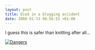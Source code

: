 ```yaml
--- 
layout: post
title: Died in a blogging accident
date: 2008-01-13 08:56:53 +01:00
---
```


I guess this is safer than knitting after all...

 [![Dangers](http://imgs.xkcd.com/comics/dangers.png)](http://http://xkcd.com/369/ "XKCD - Dangers")
